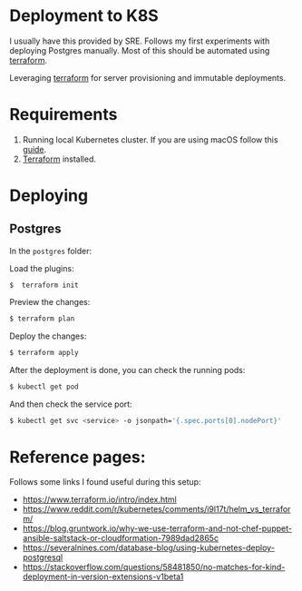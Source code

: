 # Deployment to K8S

I usually have this provided by SRE. Follows my first experiments with deploying Postgres manually. Most of this should
be automated using [terraform](https://www.terraform.io/).

Leveraging [terraform](https://www.terraform.io/) for server provisioning and immutable deployments.

# Requirements

1. Running local Kubernetes cluster. If you are using macOS follow this [guide](https://docs.docker.com/docker-for-mac/#kubernetes).
2. [Terraform](https://www.terraform.io/) installed.

# Deploying

## Postgres

In the `postgres` folder:

Load the plugins:
```
$  terraform init 
```

Preview the changes:
```sh
$ terraform plan
```

Deploy the changes:
```sh
$ terraform apply
```

After the deployment is done, you can check the running pods:
```sh
$ kubectl get pod
```

And then check the service port:
```sh
$ kubectl get svc <service> -o jsonpath='{.spec.ports[0].nodePort}'
```

# Reference pages:

Follows some links I found useful during this setup:
- https://www.terraform.io/intro/index.html
- https://www.reddit.com/r/kubernetes/comments/i9l17t/helm_vs_terraform/  
- https://blog.gruntwork.io/why-we-use-terraform-and-not-chef-puppet-ansible-saltstack-or-cloudformation-7989dad2865c
- https://severalnines.com/database-blog/using-kubernetes-deploy-postgresql
- https://stackoverflow.com/questions/58481850/no-matches-for-kind-deployment-in-version-extensions-v1beta1
